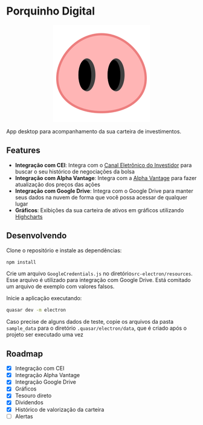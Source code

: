 # Porquinho Digital
<p align="center">
  <img src="./src/assets/snout.svg">
</p>

App desktop para acompanhamento da sua carteira de investimentos.

## Features
* **Integração com CEI**: Integra com o [Canal Eletrônico do Investidor](https://cei.b3.com.br/CEI_Responsivo/) para buscar o seu histórico de negociações da bolsa
* **Integração com Alpha Vantage**: Integra com a [Alpha Vantage](https://www.alphavantage.co/) para fazer atualização dos preços das ações
* **Integração com Google Drive**: Integra com o Google Drive para manter seus dados na nuvem de forma que você possa acessar de qualquer lugar
* **Gráficos**: Exibições da sua carteira de ativos em gráficos utilizando [Highcharts](https://www.highcharts.com/)

## Desenvolvendo

Clone o repositório e instale as dependências:

```bash
npm install
```

Crie um arquivo `GoogleCredentials.js` no diretório`src-electron/resources`. Esse arquivo é utilizado para integração com Google Drive. Está comitado um arquivo de exemplo com valores falsos.

Inicie a aplicação executando:

```bash
quasar dev -m electron
```

Caso precise de alguns dados de teste, copie os arquivos da pasta `sample_data` para o diretório `.quasar/electron/data`, que é criado após o projeto ser executado uma vez

## Roadmap
- [x] Integração com CEI
- [x] Integração Alpha Vantage
- [x] Integração Google Drive
- [x] Gráficos
- [x] Tesouro direto
- [x] Dividendos
- [x] Histórico de valorização da carteira
- [ ] Alertas
